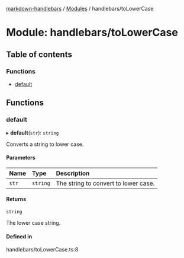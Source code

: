 [markdown-handlebars](../README.md) / [Modules](../modules.md) / handlebars/toLowerCase

# Module: handlebars/toLowerCase

## Table of contents

### Functions

- [default](handlebars_toLowerCase.md#default)

## Functions

### default

▸ **default**(`str`): `string`

Converts a string to lower case.

#### Parameters

| Name | Type | Description |
| :------ | :------ | :------ |
| `str` | `string` | The string to convert to lower case. |

#### Returns

`string`

The lower case string.

#### Defined in

handlebars/toLowerCase.ts:8
